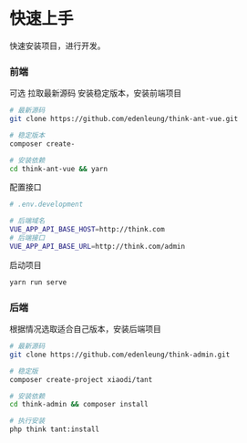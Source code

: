 # 快速上手
快速安装项目，进行开发。

### 前端
可选 拉取最新源码 安装稳定版本，安装前端项目
```bash
# 最新源码 
git clone https://github.com/edenleung/think-ant-vue.git

# 稳定版本
composer create-

# 安装依赖
cd think-ant-vue && yarn
```

配置接口
```bash
# .env.development

# 后端域名
VUE_APP_API_BASE_HOST=http://think.com
# 后端接口
VUE_APP_API_BASE_URL=http://think.com/admin

```

启动项目
```bash
yarn run serve
```

### 后端
根据情况选取适合自己版本，安装后端项目
```bash
# 最新源码
git clone https://github.com/edenleung/think-admin.git

# 稳定版
composer create-project xiaodi/tant

# 安装依赖
cd think-admin && composer install

# 执行安装
php think tant:install
```

